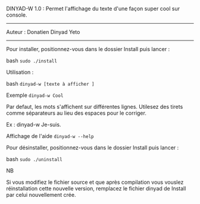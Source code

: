 
DINYAD-W 1.0 : Permet l'affichage du texte d'une façon super cool sur console.

_____________________________________________
Auteur : Donatien Dinyad Yeto

_____________________________________________

Pour installer, positionnez-vous dans le dossier Install puis lancer :

bash 
`
sudo ./install
`


Utilisation : 

bash
`
dinyad-w [texte à afficher ]
`

Exemple 
`
dinyad-w Cool
`

Par defaut, les mots s'affichent sur différentes lignes. Utilesez des tirets comme séparateurs au lieu des espaces pour le corriger.

Ex : dinyad-w  Je-suis.


Affichage de l'aide
`
dinyad-w --help
`


Pour désinstaller, positionnez-vous dans le dossier Install puis lancer :

bash 
`
sudo ./uninstall
 `

NB

Si vous modifiez le fichier source et que après compilation vous vouslez réinstallation cette nouvelle version, remplacez le fichier dinyad de Install par celui nouvellement crée. 
